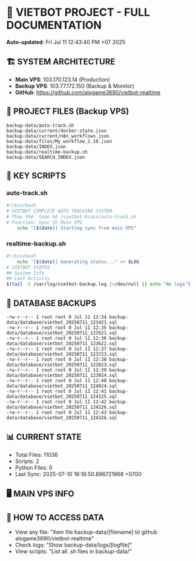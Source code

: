 # 🤖 VIETBOT PROJECT - FULL DOCUMENTATION
**Auto-updated**: Fri Jul 11 12:43:40 PM +07 2025

## 🏗️ SYSTEM ARCHITECTURE
- **Main VPS**: 103.170.123.14 (Production)
- **Backup VPS**: 103.77.172.150 (Backup & Monitor)
- **GitHub**: https://github.com/alogame3690/vietbot-realtime

## 📁 PROJECT FILES (Backup VPS)
```
backup-data/auto-track.sh
backup-data/current/docker-state.json
backup-data/current/n8n_workflows.json
backup-data/files/My_workflow_2_10.json
backup-data/INDEX.json
backup-data/realtime-backup.sh
backup-data/SEARCH_INDEX.json
```

## 🔧 KEY SCRIPTS
### auto-track.sh
```bash
#!/bin/bash
# VIETBOT COMPLETE AUTO TRACKING SYSTEM
# Thay thế toàn bộ /vietbot-brain/auto-track.sh
# Function: Sync từ Main VPS
    echo "[$(date)] Starting sync from main VPS"
```
### realtime-backup.sh
```bash
#!/bin/bash
    echo "[$(date)] Generating status..." >> $LOG
# VIETBOT STATUS
## System Info
## Last Activity
$(tail -5 /var/log/vietbot-backup.log 2>/dev/null || echo "No logs")
```

## 💾 DATABASE BACKUPS
```
-rw-r--r-- 1 root root 0 Jul 11 12:34 backup-data/database/vietbot_20250711_123421.sql
-rw-r--r-- 1 root root 0 Jul 11 12:35 backup-data/database/vietbot_20250711_123521.sql
-rw-r--r-- 1 root root 0 Jul 11 12:36 backup-data/database/vietbot_20250711_123622.sql
-rw-r--r-- 1 root root 0 Jul 11 12:37 backup-data/database/vietbot_20250711_123723.sql
-rw-r--r-- 1 root root 0 Jul 11 12:38 backup-data/database/vietbot_20250711_123823.sql
-rw-r--r-- 1 root root 0 Jul 11 12:39 backup-data/database/vietbot_20250711_123924.sql
-rw-r--r-- 1 root root 0 Jul 11 12:40 backup-data/database/vietbot_20250711_124024.sql
-rw-r--r-- 1 root root 0 Jul 11 12:41 backup-data/database/vietbot_20250711_124125.sql
-rw-r--r-- 1 root root 0 Jul 11 12:42 backup-data/database/vietbot_20250711_124226.sql
-rw-r--r-- 1 root root 0 Jul 11 12:43 backup-data/database/vietbot_20250711_124326.sql
```

## 📊 CURRENT STATE
- Total Files: 11036
- Scripts: 2
- Python Files: 0
- Last Sync: 2025-07-10 16:18:50.896721968 +0700

## 🖥️ MAIN VPS INFO


## 🚨 HOW TO ACCESS DATA
- View any file: "Xem file backup-data/[filename] từ github alogame3690/vietbot-realtime"
- Check logs: "Show backup-data/logs/[logfile]"
- View scripts: "List all .sh files in backup-data/"
